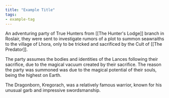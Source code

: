 ```yaml
---
title: "Example Title"
tags:
- example-tag
---
```

An adventuring party of True Hunters from [[The Hunter's Lodge]] branch in Roslair, they were sent to investigate rumors of a plot to summon seawraiths to the village of Lhora, only to be tricked and sacrificed by the Cult of [[The Predator]].

The party assumes the bodies and identities of the Lances following their sacrifice, due to the magical vacuum created by their sacrifice. The reason the party was summoned was due to the magical potential of their souls, being the highest on Earth.

The Dragonborn, Kregorach, was a relatively famous warrior, known for his unusual garb and impressive swordsmanship. 